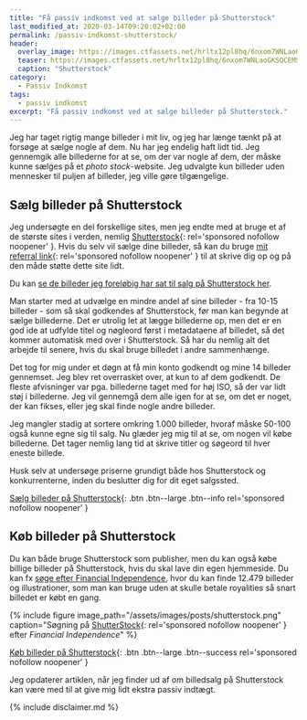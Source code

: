 ```yaml
---
title: "Få passiv indkomst ved at sælge billeder på Shutterstock"
last_modified_at: 2020-03-14T09:20:02+02:00
permalink: /passiv-indkomst-shutterstock/
header:
  overlay_image: https://images.ctfassets.net/hrltx12pl8hq/6nxom7WNLaoGKSQCEMSyQc/977424dc8072ad4d1fd472c9a8725519/shutterstock_1120060250.jpg
  teaser: https://images.ctfassets.net/hrltx12pl8hq/6nxom7WNLaoGKSQCEMSyQc/977424dc8072ad4d1fd472c9a8725519/shutterstock_1120060250.jpg
  caption: "Shutterstock"
category:
  - Passiv Indkomst
tags:
  - passiv indkomst
excerpt: "Få passiv indkomst ved at sælge billeder på Shutterstock."
---
```


Jeg har taget rigtig mange billeder i mit liv, og jeg har længe tænkt på at forsøge at sælge nogle af dem. Nu har jeg endelig haft lidt tid. Jeg gennemgik alle billederne for at se, om der var nogle af dem, der måske kunne sælges på et _photo stock_-website. Jeg udvalgte kun billeder uden mennesker til puljen af billeder, jeg ville gøre tilgængelige.

## Sælg billeder på Shutterstock

Jeg undersøgte en del forskellige sites, men jeg endte med at bruge et af de største sites i verden, nemlig [Shutterstock](/go/shutterstock/){: rel='sponsored nofollow noopener' }. Hvis du selv vil sælge dine billeder, så kan du bruge [mit referral link](/go/shutterstock/){: rel='sponsored nofollow noopener' } til at skrive dig op og på den måde støtte dette site lidt.

Du kan [se de billeder jeg foreløbig har sat til salg på Shutterstock her](http://www.shutterstock.com/g/Lars+Olesen?rid=261127496).

Man starter med at udvælge en mindre andel af sine billeder - fra 10-15 billeder - som så skal godkendes af Shutterstock, før man kan begynde at sælge billederne. Det er utrolig let at lægge billederne op, men det er en god ide at udfylde titel og nøgleord først i metadataene af billedet, så det kommer automatisk med over i Shutterstock. Så har du nemlig alt det arbejde til senere, hvis du skal bruge billedet i andre sammenhænge.

Det tog for mig under et døgn at få min konto godkendt og mine 14 billeder gennemset. Jeg blev ret overrasket over, at kun to af dem godkendt. De fleste afvisninger var pga. billederne taget med for høj ISO, så der var lidt støj i billederne. Jeg vil gennemgå dem alle igen for at se, om det er noget, der kan fikses, eller jeg skal finde nogle andre billeder.

Jeg mangler stadig at sortere omkring 1.000 billeder, hvoraf måske 50-100 også kunne egne sig til salg. Nu glæder jeg mig til at se, om nogen vil købe billederne. Det tager nemlig lang tid at skrive titler og søgeord til hver eneste billede.

Husk selv at undersøge priserne grundigt både hos Shutterstock og konkurrenterne, inden du beslutter dig for dit eget salgssted.

[Sælg billeder på Shutterstock](http://submit.shutterstock.com?rid=261127496){: .btn .btn--large .btn--info rel='sponsored nofollow noopener' }

## Køb billeder på Shutterstock

Du kan både bruge Shutterstock som publisher, men du kan også købe billige billeder på Shutterstock, hvis du skal lave din egen hjemmeside. Du kan fx [søge efter Financial Independence](/go/shutterstock/), hvor du kan finde 12.479 billeder og illustrationer, som man kan bruge uden at skulle betale royalities så snart billedet er købt en gang.

{% include figure image_path="/assets/images/posts/shutterstock.png" caption="Søgning på [ShutterStock](http://www.shutterstock.com/g/Lars+Olesen?rid=261127496){: rel='sponsored nofollow noopener' } efter _Financial Independence_" %}

[Køb billeder på Shutterstock](http://www.shutterstock.com/g/Lars+Olesen?rid=261127496){: .btn .btn--large .btn--success rel='sponsored nofollow noopener' }

Jeg opdaterer artiklen, når jeg finder ud af om billedsalg på Shutterstock kan være med til at give mig lidt ekstra passiv indtægt.

{% include disclaimer.md %}

